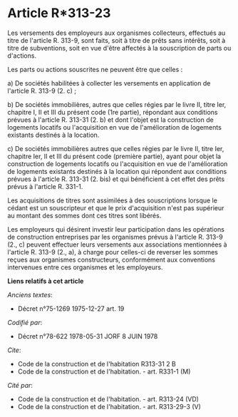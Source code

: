 # Article R*313-23

Les versements des employeurs aux organismes collecteurs, effectués au titre de l'article R. 313-9, sont faits, soit à titre
de prêts sans intérêts, soit à titre de subventions, soit en vue d'être affectés à la souscription de parts ou d'actions.

Les parts ou actions souscrites ne peuvent être que celles :

a) De sociétés habilitées à collecter les versements en application de l'article R. 313-9 (2. c) ;

b) De sociétés immobilières, autres que celles régies par le livre II, titre Ier, chapitre I, II et III du présent code (1re
partie), répondant aux conditions prévues à l'article R. 313-31 (2. b) et dont l'objet est la construction de logements
locatifs ou l'acquisition en vue de l'amélioration de logements existants destinés à la location.

c) De sociétés immobilières autres que celles régies par le livre II, titre Ier, chapitre Ier, II et III du présent code
(première partie), ayant pour objet la construction de logements locatifs ou l'acquisition en vue de l'amélioration de
logements existants destinés à la location qui répondent aux conditions prévues à l'article R. 313-31 (2. bis) et qui
bénéficient à cet effet des prêts prévus à l'article R. 331-1.

Les acquisitions de titres sont assimilées à des souscriptions lorsque le cédant est un souscripteur et que le prix
d'acquisition n'est pas supérieur au montant des sommes dont ces titres sont libérés.

Les employeurs qui désirent investir leur participation dans les opérations de construction entreprises par les organismes
prévus à l'article R. 313-9 (2., c) peuvent effectuer leurs versements aux associations mentionnées à l'article R. 313-9 (2.,
a), à charge pour celles-ci de reverser les sommes reçues aux organismes constructeurs, conformément aux conventions
intervenues entre ces organismes et les employeurs.

**Liens relatifs à cet article**

_Anciens textes_:

  - Décret n°75-1269 1975-12-27 art. 19

_Codifié par_:

  - Décret n°78-622 1978-05-31 JORF 8 JUIN 1978

_Cite_:

  - Code de la construction et de l'habitation R313-31 2 B
  - Code de la construction et de l'habitation. - art. R331-1 (M)

_Cité par_:

  - Code de la construction et de l'habitation. - art. R313-24 (VD)
  - Code de la construction et de l'habitation. - art. R313-29-3 (V)
